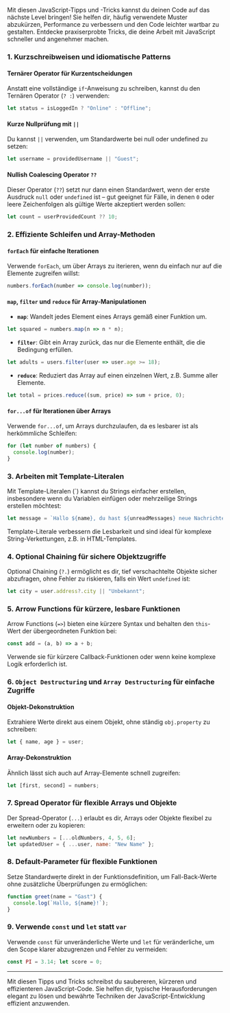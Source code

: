 Mit diesen JavaScript-Tipps und -Tricks kannst du deinen Code auf das nächste Level bringen! Sie helfen dir, häufig verwendete Muster abzukürzen, Performance zu verbessern und den Code leichter wartbar zu gestalten. Entdecke praxiserprobte Tricks, die deine Arbeit mit JavaScript schneller und angenehmer machen.

### 1. Kurzschreibweisen und idiomatische Patterns

#### Ternärer Operator für Kurzentscheidungen

Anstatt eine vollständige `if`-Anweisung zu schreiben, kannst du den Ternären Operator (`? :`) verwenden:
```javascript
let status = isLoggedIn ? "Online" : "Offline";
```

#### Kurze Nullprüfung mit `||`

Du kannst `||` verwenden, um Standardwerte bei null oder undefined zu setzen:
```javascript
let username = providedUsername || "Guest";
```

#### Nullish Coalescing Operator `??`

Dieser Operator (`??`) setzt nur dann einen Standardwert, wenn der erste Ausdruck `null` oder `undefined` ist – gut geeignet für Fälle, in denen `0` oder leere Zeichenfolgen als gültige Werte akzeptiert werden sollen:
```javascript
let count = userProvidedCount ?? 10;
```

### 2. Effiziente Schleifen und Array-Methoden

#### `forEach` für einfache Iterationen

Verwende `forEach`, um über Arrays zu iterieren, wenn du einfach nur auf die Elemente zugreifen willst:
```javascript
numbers.forEach(number => console.log(number));
```

#### `map`, `filter` und `reduce` für Array-Manipulationen

- **`map`**: Wandelt jedes Element eines Arrays gemäß einer Funktion um.
```javascript
let squared = numbers.map(n => n * n);
```
    
- **`filter`**: Gibt ein Array zurück, das nur die Elemente enthält, die die Bedingung erfüllen.
```javascript
let adults = users.filter(user => user.age >= 18);
```
    
- **`reduce`**: Reduziert das Array auf einen einzelnen Wert, z.B. Summe aller Elemente.
```javascript
let total = prices.reduce((sum, price) => sum + price, 0);
```    

#### `for...of` für Iterationen über Arrays

Verwende `for...of`, um Arrays durchzulaufen, da es lesbarer ist als herkömmliche Schleifen:
```javascript
for (let number of numbers) {
  console.log(number);
}
```

### 3. Arbeiten mit Template-Literalen

Mit Template-Literalen (`) kannst du Strings einfacher erstellen, insbesondere wenn du Variablen einfügen oder mehrzeilige Strings erstellen möchtest:
```javascript
let message = `Hallo ${name}, du hast ${unreadMessages} neue Nachrichten.`;
```

Template-Literale verbessern die Lesbarkeit und sind ideal für komplexe String-Verkettungen, z.B. in HTML-Templates.

### 4. Optional Chaining für sichere Objektzugriffe

Optional Chaining (`?.`) ermöglicht es dir, tief verschachtelte Objekte sicher abzufragen, ohne Fehler zu riskieren, falls ein Wert `undefined` ist:
```javascript
let city = user.address?.city || "Unbekannt";
```

### 5. Arrow Functions für kürzere, lesbare Funktionen

Arrow Functions (`=>`) bieten eine kürzere Syntax und behalten den `this`-Wert der übergeordneten Funktion bei:
```javascript
const add = (a, b) => a + b;
```

Verwende sie für kürzere Callback-Funktionen oder wenn keine komplexe Logik erforderlich ist.

### 6. `Object Destructuring` und `Array Destructuring` für einfache Zugriffe

#### Objekt-Dekonstruktion

Extrahiere Werte direkt aus einem Objekt, ohne ständig `obj.property` zu schreiben:
```javascript
let { name, age } = user;
```

#### Array-Dekonstruktion

Ähnlich lässt sich auch auf Array-Elemente schnell zugreifen:
```javascript
let [first, second] = numbers;
```

### 7. Spread Operator für flexible Arrays und Objekte

Der Spread-Operator (`...`) erlaubt es dir, Arrays oder Objekte flexibel zu erweitern oder zu kopieren:
```javascript
let newNumbers = [...oldNumbers, 4, 5, 6];
let updatedUser = { ...user, name: "New Name" };
```

### 8. Default-Parameter für flexible Funktionen

Setze Standardwerte direkt in der Funktionsdefinition, um Fall-Back-Werte ohne zusätzliche Überprüfungen zu ermöglichen:
```javascript
function greet(name = "Gast") {
  console.log(`Hallo, ${name}!`);
}
```

### 9. Verwende `const` und `let` statt `var`

Verwende `const` für unveränderliche Werte und `let` für veränderliche, um den Scope klarer abzugrenzen und Fehler zu vermeiden:
```javascript
const PI = 3.14; let score = 0;
```

---

Mit diesen Tipps und Tricks schreibst du saubereren, kürzeren und effizienteren JavaScript-Code. Sie helfen dir, typische Herausforderungen elegant zu lösen und bewährte Techniken der JavaScript-Entwicklung effizient anzuwenden.
